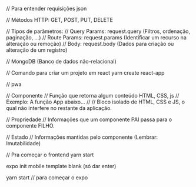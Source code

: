 // Para entender requisições json

// Métodos HTTP: GET, POST, PUT, DELETE

// Tipos de parâmetros:
// Query Params: request.query (Filtros, ordenação, paginação, ...)
// Route Params: request.params (Identificar um recurso na alteração ou remoção)
// Body: request.body (Dados para criação ou alteração de um registro)

// MongoDB (Banco de dados não-relacional)

// Comando para criar um projeto em react
yarn create react-app <nomeDaPasta>

// pwa

// Componente
//    Função que retorna algum conteúdo HTML, CSS, js
//    Exemplo: A função App abaixo...
//
//    Bloco isolado de HTML, CSS e JS, o qual não interfere no restante da aplicação.

// Propriedade
//    Informações que um componente PAI passa para o componente FILHO.

// Estado
//    Informações mantidas pelo componente (Lembrar: Imutabilidade)

// Pra começar o frontend
yarn start

expo init mobile
template blank (só dar enter)

yarn start // para começar o expo